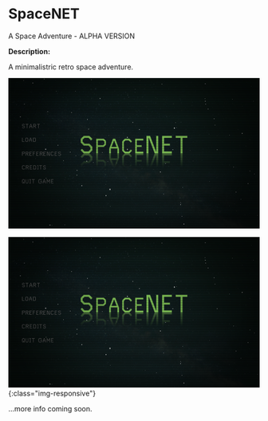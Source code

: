 # SpaceNET
A Space Adventure - ALPHA VERSION

__Description:__

A minimalistric retro space adventure.

![screenshot](./SpaceNET.png "SpaceNET")

![SpaceNET](/SpaceNET.png){:class="img-responsive"}


...more info coming soon.
